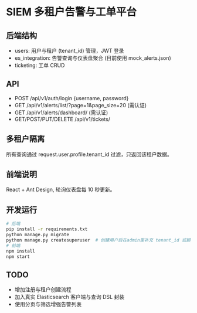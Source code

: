 # SIEM 多租户告警与工单平台

## 后端结构
- users: 用户与租户 (tenant_id) 管理，JWT 登录
- es_integration: 告警查询与仪表盘聚合 (目前使用 mock_alerts.json)
- ticketing: 工单 CRUD

## API
- POST /api/v1/auth/login {username, password}
- GET /api/v1/alerts/list/?page=1&page_size=20 (需认证)
- GET /api/v1/alerts/dashboard/ (需认证)
- GET/POST/PUT/DELETE /api/v1/tickets/

## 多租户隔离
所有查询通过 request.user.profile.tenant_id 过滤，只返回该租户数据。

## 前端说明
React + Ant Design, 轮询仪表盘每 10 秒更新。

## 开发运行
```bash
# 后端
pip install -r requirements.txt
python manage.py migrate
python manage.py createsuperuser  # 创建用户后在admin里补充 tenant_id 或脚本方式
# 前端
npm install
npm start
```

## TODO
- 增加注册与租户创建流程
- 加入真实 Elasticsearch 客户端与查询 DSL 封装
- 使用分页与筛选增强告警列表
